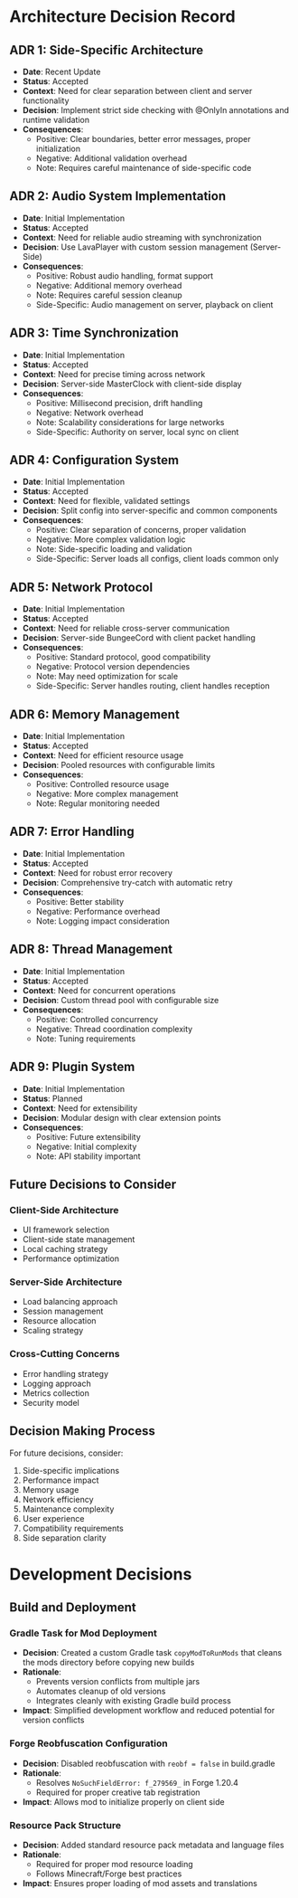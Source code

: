 # Architecture Decision Record

## ADR 1: Side-Specific Architecture
- **Date**: Recent Update
- **Status**: Accepted
- **Context**: Need for clear separation between client and server functionality
- **Decision**: Implement strict side checking with @OnlyIn annotations and runtime validation
- **Consequences**:
  - Positive: Clear boundaries, better error messages, proper initialization
  - Negative: Additional validation overhead
  - Note: Requires careful maintenance of side-specific code

## ADR 2: Audio System Implementation
- **Date**: Initial Implementation
- **Status**: Accepted
- **Context**: Need for reliable audio streaming with synchronization
- **Decision**: Use LavaPlayer with custom session management (Server-Side)
- **Consequences**: 
  - Positive: Robust audio handling, format support
  - Negative: Additional memory overhead
  - Note: Requires careful session cleanup
  - Side-Specific: Audio management on server, playback on client

## ADR 3: Time Synchronization
- **Date**: Initial Implementation
- **Status**: Accepted
- **Context**: Need for precise timing across network
- **Decision**: Server-side MasterClock with client-side display
- **Consequences**:
  - Positive: Millisecond precision, drift handling
  - Negative: Network overhead
  - Note: Scalability considerations for large networks
  - Side-Specific: Authority on server, local sync on client

## ADR 4: Configuration System
- **Date**: Initial Implementation
- **Status**: Accepted
- **Context**: Need for flexible, validated settings
- **Decision**: Split config into server-specific and common components
- **Consequences**:
  - Positive: Clear separation of concerns, proper validation
  - Negative: More complex validation logic
  - Note: Side-specific loading and validation
  - Side-Specific: Server loads all configs, client loads common only

## ADR 5: Network Protocol
- **Date**: Initial Implementation
- **Status**: Accepted
- **Context**: Need for reliable cross-server communication
- **Decision**: Server-side BungeeCord with client packet handling
- **Consequences**:
  - Positive: Standard protocol, good compatibility
  - Negative: Protocol version dependencies
  - Note: May need optimization for scale
  - Side-Specific: Server handles routing, client handles reception

## ADR 6: Memory Management
- **Date**: Initial Implementation
- **Status**: Accepted
- **Context**: Need for efficient resource usage
- **Decision**: Pooled resources with configurable limits
- **Consequences**:
  - Positive: Controlled resource usage
  - Negative: More complex management
  - Note: Regular monitoring needed

## ADR 7: Error Handling
- **Date**: Initial Implementation
- **Status**: Accepted
- **Context**: Need for robust error recovery
- **Decision**: Comprehensive try-catch with automatic retry
- **Consequences**:
  - Positive: Better stability
  - Negative: Performance overhead
  - Note: Logging impact consideration

## ADR 8: Thread Management
- **Date**: Initial Implementation
- **Status**: Accepted
- **Context**: Need for concurrent operations
- **Decision**: Custom thread pool with configurable size
- **Consequences**:
  - Positive: Controlled concurrency
  - Negative: Thread coordination complexity
  - Note: Tuning requirements

## ADR 9: Plugin System
- **Date**: Initial Implementation
- **Status**: Planned
- **Context**: Need for extensibility
- **Decision**: Modular design with clear extension points
- **Consequences**:
  - Positive: Future extensibility
  - Negative: Initial complexity
  - Note: API stability important

## Future Decisions to Consider

### Client-Side Architecture
- UI framework selection
- Client-side state management
- Local caching strategy
- Performance optimization

### Server-Side Architecture
- Load balancing approach
- Session management
- Resource allocation
- Scaling strategy

### Cross-Cutting Concerns
- Error handling strategy
- Logging approach
- Metrics collection
- Security model

## Decision Making Process
For future decisions, consider:
1. Side-specific implications
2. Performance impact
3. Memory usage
4. Network efficiency
5. Maintenance complexity
6. User experience
7. Compatibility requirements
8. Side separation clarity

# Development Decisions

## Build and Deployment

### Gradle Task for Mod Deployment
- **Decision**: Created a custom Gradle task `copyModToRunMods` that cleans the mods directory before copying new builds
- **Rationale**: 
  - Prevents version conflicts from multiple jars
  - Automates cleanup of old versions
  - Integrates cleanly with existing Gradle build process
- **Impact**: Simplified development workflow and reduced potential for version conflicts

### Forge Reobfuscation Configuration
- **Decision**: Disabled reobfuscation with `reobf = false` in build.gradle
- **Rationale**: 
  - Resolves `NoSuchFieldError: f_279569_` in Forge 1.20.4
  - Required for proper creative tab registration
- **Impact**: Allows mod to initialize properly on client side

### Resource Pack Structure
- **Decision**: Added standard resource pack metadata and language files
- **Rationale**:
  - Required for proper mod resource loading
  - Follows Minecraft/Forge best practices
- **Impact**: Ensures proper loading of mod assets and translations 